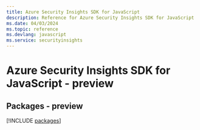 ```yaml
---
title: Azure Security Insights SDK for JavaScript
description: Reference for Azure Security Insights SDK for JavaScript
ms.date: 04/03/2024
ms.topic: reference
ms.devlang: javascript
ms.service: securityinsights
---
```

# Azure Security Insights SDK for JavaScript - preview
## Packages - preview
[!INCLUDE [packages](security-insights-index.md)]